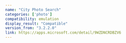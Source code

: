 ```yaml
---
name: "City Photo Search"
categories: ['photo']
compatibility: emulation
display_result: "Compatible"
version_from: "3.2.2.0"
link: https://apps.microsoft.com/detail/9WZDNCRDBZV6
---
```


